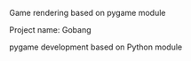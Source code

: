 Game rendering based on pygame module

Project name: Gobang

pygame development based on Python module